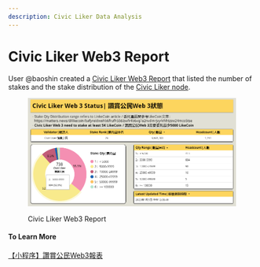```yaml
---
description: Civic Liker Data Analysis
---
```


# ​Civic Liker Web3 Report

User @baoshin created a [Civic Liker Web3 Report](https://datastudio.google.com/u/0/reporting/d801e66d-5de6-4046-8244-dcfd77a15d47/page/p\_dhohm7ddsc) that listed the number of stakes and the stake distribution of the [Civic Liker node](https://bigdipper.live/likecoin/validators/likevaloper1jxpfche2386a6m0kvfpj6xq9zlrjtuqwz2rnug).

<figure><img src="../../.gitbook/assets/Civic Liker Web 3 Status.png" alt=""><figcaption><p>​Civic Liker Web3 Report</p></figcaption></figure>

#### To Learn More

[【小程序】讚賞公民Web3報表](https://matters.news/@baoshin/244957)
